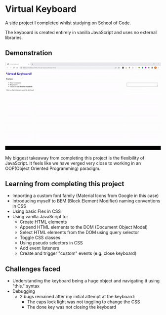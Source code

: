 
# Virtual Keyboard

A side project I completed whilst studying on School of Code.

The keyboard is created entirely in vanilla JavaScript and uses no external libraries.

## Demonstration

![Gif demonstrating the virtual keyboard](./assets/virtual-keyboard-demo.gif)

My biggest takeaway from completing this project is the flexibility of JavaScript. It feels like we have verged very close to working in an OOP(Object Oriented Programming) paradigm.

## Learning from completing this project

- Importing a custom font family (Material Icons from Google in this case)
- Introducing myself to BEM (Block Element Modifier) naming conventions in CSS
- Using basic Flex in CSS
- Using vanilla JavaScript to:
  - Create HTML elements
  - Append HTML elements to the DOM (Document Object Model)
  - Select HTML elements from the DOM using query selector
  - Toggle CSS classes
  - Using pseudo selectors in CSS
  - Add event listeners
  - Create and trigger "custom" events (e.g. close keyboard)

## Challenges faced

- Understanding the keyboard being a huge object and navigating it using "this." syntax
- Debugging
  - 2 bugs remained after my initial attempt at the keyboard:
    - The caps lock light was not toggling to change the CSS
    - The done key was not closing the keyboard
